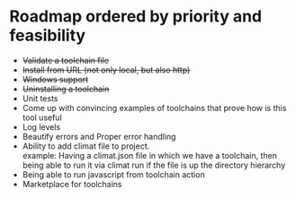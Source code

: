 # Roadmap ordered by priority and feasibility

- ~~Validate a toolchain file~~
- ~~Install from URL (not only local, but also http)~~
- ~~Windows support~~
- ~~Uninstalling a toolchain~~
- Unit tests
- Come up with convincing examples of toolchains that prove how is this tool useful
- Log levels
- Beautify errors and Proper error handling
- Ability to add climat file to project.<br/>
  example: Having a climat.json file in which we have a toolchain, then being able to run it via climat run if the file is up the directory hierarchy
- Being able to run javascript from toolchain action
- Marketplace for toolchains